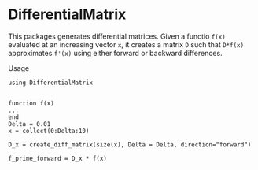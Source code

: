 # DifferentialMatrix


This packages generates differential matrices. Given a functio `f(x)` evaluated at an increasing vector `x`, it creates a matrix `D` such that `D*f(x)` approximates `f'(x)` using either forward or backward differences. 

Usage
```
using DifferentialMatrix


function f(x)
...
end
Delta = 0.01
x = collect(0:Delta:10)

D_x = create_diff_matrix(size(x), Delta = Delta, direction="forward")

f_prime_forward = D_x * f(x)

```